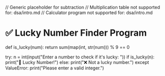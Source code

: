 // Generic placeholder for subtraction
// Multiplication table not supported for: dsa/intro.md
// Calculator program not supported for: dsa/intro.md

# ✅ Lucky Number Finder Program
def is_lucky(num):
    return sum(map(int, str(num))) % 9 == 0

try:
    n = int(input("Enter a number to check if it's lucky: "))
    if is_lucky(n):
        print("🎉 Lucky Number!")
    else:
        print("❌ Not a lucky number.")
except ValueError:
    print("Please enter a valid integer.")
